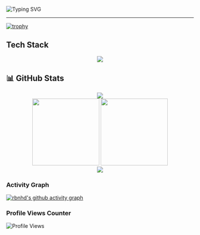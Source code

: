 ![Typing SVG](https://readme-typing-svg.demolab.com?font=Fira+Code&pause=300&color=1CD30D&vCenter=true&width=550&lines=%F0%9F%91%8B+Hi+there%2C;%F0%9F%98%8A+Thanks+for+visiting!)

---
<!--
**rbnhd/rbnhd** is a ✨ _special_ ✨ repository because its `README.md` (this file) appears on your GitHub profile.

Here are some ideas to get you started:

- 🔭 I’m currently working on ...
- 🌱 I’m currently learning ...
- 👯 I’m looking to collaborate on ...
- 🤔 I’m looking for help with ...
- 💬 Ask me about ...
- 📫 How to reach me: ...
- 😄 Pronouns: ...
- ⚡ Fun fact: ...
-->

[![trophy](https://github-profile-trophy.vercel.app/?username=rbnhd&theme=onedark)](https://github.com/ryo-ma/github-profile-trophy)

## Tech Stack
<p align="center">
  <img src="https://skillicons.dev/icons?i=python,aws,gcp,terraform,kubernetes,cpp,docker,jenkins," />
</p>

## 📊 GitHub Stats
<div align="center"> <img src="https://github-profile-summary-cards.vercel.app/api/cards/profile-details?username=rbnhd&theme=github_dark"/> </div>

<div align="center">
  <img height="180em" src="https://github-readme-stats.vercel.app/api?username=rbnhd&count_private=true&show_icons=true&theme=dark"/>
  <img height="180em" src="https://github-readme-stats.vercel.app/api/top-langs/?username=rbnhd&layout=compact&theme=dark"/>
</div>

<div align="center">
  <img src="https://streak-stats.demolab.com/?user=rbnhd&theme=dark"/>
</div>


### Activity Graph

[![rbnhd's github activity graph](https://github-readme-activity-graph.vercel.app/graph?username=rbnhd&theme=react-dark)](https://github.com/ashutosh00710/github-readme-activity-graph)


### Profile Views Counter
![Profile Views](https://komarev.com/ghpvc/?username=rbnhd&color=brightgreen)


